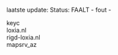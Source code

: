 laatste update: 
Status: FAALT - fout - 
<div class="service R">keyc</div><div class="service G">loxia.nl</div><div class="service G">rigd-loxia.nl</div><div class="service O">mapsrv_az</div>